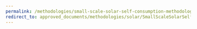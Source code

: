 ```yaml
---
permalink: /methodologies/small-scale-solar-self-consumption-methodology/2024-11-04
redirect_to: approved_documents/methodologies/solar/SmallScaleSolarSelfConsumption/2024-11-04/SmallScaleSolarSelfConsumption-20241104.pdf
---
```


